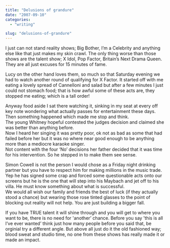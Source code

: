 ```yaml
---
title: "Delusions of grandure"
date: "2007-09-10"
categories: 
  - "writing"

slug: "delusions-of-grandure"
---
```


I just can not stand reality shows; Big Bother, I’m a Celebrity and anything else like that just makes my skin crawl. The only thing worse than those shows are the talent show; X Idol, Pop Factor, Britain’s Next Drama Queen. They are all just excuses for 15 minutes of fame.

Lucy on the other hand loves them, so much so that Saturday evening we had to watch another round of qualifying for X Factor. It started off with me eating a lovely spread of Cannelloni and salad but after a few minutes I just could not stomach food; that is how awful some of these acts are, they stopped me eating; which is a tall order!

Anyway food aside I sat there watching it, sinking in my seat at every off key note wondering what actually passes for entertainment these days. Then something happened which made me stop and think.  
The young Whitney hopeful contested the judges decision and claimed she was better than anything before.  
Now I heard her singing it was pretty poor, ok not as bad as some that had failed before her but it was no where near good enough to be anything more than a mediocre karaoke singer.  
Not content with the four ‘No’ decisions her father decided that it was time for his intervention. So he stepped in to make them see sense.

Simon Cowell is not the person I would chose as a Friday night drinking partner but you have to respect him for making millions in the music trade. Yep he has signed some crap and forced some questionable acts onto our screens but he is the one that will step into his Maybach and jet off to his villa. He must know something about what is successful.  
We would all wish our family and friends the best of luck (if they actually stood a chance) but wearing those rose tinted glasses to the point of blocking out reality will not help. You are just building a bigger fall.

If you have TRUE talent it will shine through and you will get to where you want to be, there is no need for 'another’ chance. Before you say 'this is all I’ve ever wanted’ think just how many people before you said that, be orginial try a different angle. But above all just do it the old fashioned way; blood sweat and studio time, no one from these shows has really made it or made an impact.
